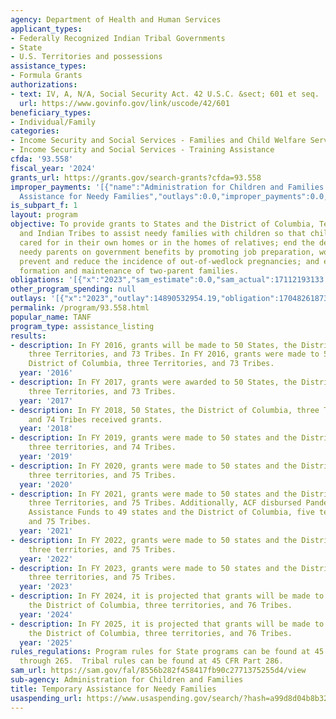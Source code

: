 ```yaml
---
agency: Department of Health and Human Services
applicant_types:
- Federally Recognized Indian Tribal Governments
- State
- U.S. Territories and possessions
assistance_types:
- Formula Grants
authorizations:
- text: IV, A, N/A, Social Security Act. 42 U.S.C. &sect; 601 et seq.
  url: https://www.govinfo.gov/link/uscode/42/601
beneficiary_types:
- Individual/Family
categories:
- Income Security and Social Services - Families and Child Welfare Services
- Income Security and Social Services - Training Assistance
cfda: '93.558'
fiscal_year: '2024'
grants_url: https://grants.gov/search-grants?cfda=93.558
improper_payments: '[{"name":"Administration for Children and Families (ACF) - Temporary
  Assistance for Needy Families","outlays":0.0,"improper_payments":0.0,"insufficient_payment":0.0,"high_priority":false,"related_programs":[]}]'
is_subpart_f: 1
layout: program
objective: To provide grants to States and the District of Columbia, Territories,
  and Indian Tribes to assist needy families with children so that children can be
  cared for in their own homes or in the homes of relatives; end the dependence of
  needy parents on government benefits by promoting job preparation, work, and marriage;
  prevent and reduce the incidence of out-of-wedlock pregnancies; and encourage the
  formation and maintenance of two-parent families.
obligations: '[{"x":"2023","sam_estimate":0.0,"sam_actual":17112193133.0,"usa_spending_actual":17069293082.02},{"x":"2024","sam_estimate":0.0,"sam_actual":17063536081.0,"usa_spending_actual":17060369424.98},{"x":"2025","sam_estimate":0.0,"sam_actual":17118374008.0,"usa_spending_actual":2230771838.35}]'
other_program_spending: null
outlays: '[{"x":"2023","outlay":14890532954.19,"obligation":17048261873.17},{"x":"2024","outlay":11291828644.47,"obligation":17069215578.14},{"x":"2025","outlay":0.0,"obligation":2230749334.0}]'
permalink: /program/93.558.html
popular_name: TANF
program_type: assistance_listing
results:
- description: In FY 2016, grants will be made to 50 States, the District of Columbia,
    three Territories, and 73 Tribes. In FY 2016, grants were made to 50 States, the
    District of Columbia, three Territories, and 73 Tribes.
  year: '2016'
- description: In FY 2017, grants were awarded to 50 States, the District of Columbia,
    three Territories, and 73 Tribes.
  year: '2017'
- description: In FY 2018, 50 States, the District of Columbia, three Territories,
    and 74 Tribes received grants.
  year: '2018'
- description: In FY 2019, grants were made to 50 states and the District of Columbia,
    three territories, and 74 Tribes.
  year: '2019'
- description: In FY 2020, grants were made to 50 states and the District of Columbia,
    three territories, and 75 Tribes.
  year: '2020'
- description: In FY 2021, grants were made to 50 states and the District of Columbia,
    three Territories, and 75 Tribes. Additionally, ACF disbursed Pandemic Emergency
    Assistance Funds to 49 states and the District of Columbia, five territories,
    and 75 Tribes.
  year: '2021'
- description: In FY 2022, grants were made to 50 states and the District of Columbia,
    three territories, and 75 Tribes.
  year: '2022'
- description: In FY 2023, grants were made to 50 states and the District of Columbia,
    three territories, and 75 Tribes.
  year: '2023'
- description: In FY 2024, it is projected that grants will be made to 50 states and
    the District of Columbia, three territories, and 76 Tribes.
  year: '2024'
- description: In FY 2025, it is projected that grants will be made to 50 states and
    the District of Columbia, three territories, and 76 Tribes.
  year: '2025'
rules_regulations: Program rules for State programs can be found at 45 CFR Parts 260
  through 265.  Tribal rules can be found at 45 CFR Part 286.
sam_url: https://sam.gov/fal/8556b282f458417fb90c2771375255d4/view
sub-agency: Administration for Children and Families
title: Temporary Assistance for Needy Families
usaspending_url: https://www.usaspending.gov/search/?hash=a99d8d04b8b3256a708172568e399b4f
---
```

